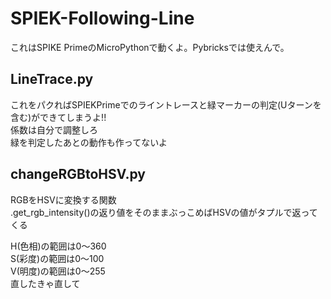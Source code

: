 # SPIEK-Following-Line
これはSPIKE PrimeのMicroPythonで動くよ。Pybricksでは使えんで。  
## LineTrace.py
これをパクればSPIEKPrimeでのライントレースと緑マーカーの判定(Uターンを含む)ができてしまうよ!!  
係数は自分で調整しろ  
緑を判定したあとの動作も作ってないよ

## changeRGBtoHSV.py
RGBをHSVに変換する関数  
.get_rgb_intensity()の返り値をそのままぶっこめばHSVの値がタプルで返ってくる  

H(色相)の範囲は0〜360  
S(彩度)の範囲は0〜100  
V(明度)の範囲は0〜255  
直したきゃ直して  
